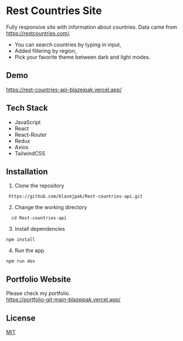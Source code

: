 
# Rest Countries Site

Fully responsive site with information about countries.
Data came from https://restcountries.com/.

* You can search countries by typing in input,
* Added filtering by region,
* Pick your favorite theme between dark and light modes.




## Demo

https://rest-countries-api-blazejpak.vercel.app/


## Tech Stack

* JavaScript
* React
* React-Router
* Redux
* Axios
* TailwindCSS





## Installation
1. Clone the repository
```
 https://github.com/blazejpak/Rest-countries-api.git
```

2. Change the working directory
```
  cd Rest-countries-api
```

3. Install dependencies
```
npm install
```

4. Run the app

```
npm run dev
```
## Portfolio Website
Please check my portfolio. <br/>
 https://portfolio-git-main-blazejpak.vercel.app/
## License

[MIT](https://choosealicense.com/licenses/mit/)

